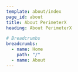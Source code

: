 ```yaml
---
template: about/index
page_id: about
title: About PerimeterX
heading: About PerimeterX

# Breadcrumbs
breadcrumbs:
  - name: Home
    path: "/"
  - name: About
---
```

